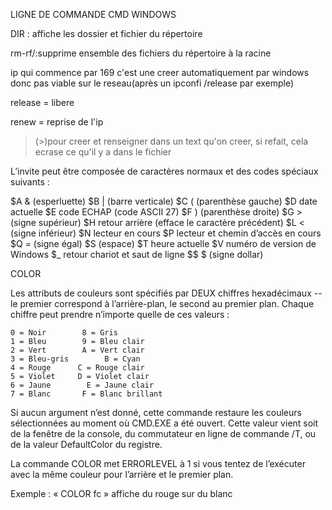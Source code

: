 LIGNE DE COMMANDE CMD WINDOWS



DIR : affiche les dossier et fichier du répertoire

rm-rf/:supprime ensemble des fichiers du répertoire à la racine

ip qui commence par 169 c'est une creer automatiquement par windows donc pas viable sur le reseau(après un ipconfi /release par exemple)

release = libere

renew = reprise de l'ip





> (>)pour creer et renseigner dans un text qu'on creer, si refait, cela ecrase ce qu'il y a dans le fichier
>





L’invite peut être composée de caractères normaux et des codes spéciaux suivants :

  $A     & (esperluette)
  $B     | (barre verticale)
  $C     ( (parenthèse gauche)
  $D     date actuelle
  $E     code ECHAP (code ASCII 27)
  $F     ) (parenthèse droite)
  $G     > (signe supérieur)
  $H     retour arrière (efface le caractère précédent)
  $L     < (signe inférieur)
  $N     lecteur en cours
  $P     lecteur et chemin d’accès en cours
  $Q     = (signe égal)
  $S     (espace)
  $T     heure actuelle
  $V     numéro de version de Windows
  $_     retour chariot et saut de ligne
  $$     $ (signe dollar)

COLOR

Les attributs de couleurs sont spécifiés par DEUX chiffres hexadécimaux -- le
premier correspond à l’arrière-plan, le second au premier plan. Chaque chiffre
peut prendre n’importe quelle de ces valeurs :

    0 = Noir        8 = Gris
    1 = Bleu        9 = Bleu clair
    2 = Vert        A = Vert clair
    3 = Bleu-gris        B = Cyan
    4 = Rouge      C = Rouge clair
    5 = Violet     D = Violet clair
    6 = Jaune        E = Jaune clair
    7 = Blanc       F = Blanc brillant

Si aucun argument n’est donné, cette commande restaure les couleurs
sélectionnées au moment où CMD.EXE a été ouvert. Cette valeur vient soit de la
fenêtre de la console, du commutateur en ligne de commande /T, ou de la valeur
DefaultColor du registre.

La commande COLOR met ERRORLEVEL à 1 si vous tentez de l’exécuter
avec la même couleur pour l’arrière et le premier plan.

Exemple : « COLOR fc » affiche du rouge sur du blanc

